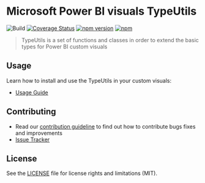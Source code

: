 # Microsoft Power BI visuals TypeUtils
![Build](https://github.com/microsoft/powerbi-visuals-utils-typeutils/workflows/Build/badge.svg) [![Coverage Status](https://coveralls.io/repos/github/Microsoft/powerbi-visuals-utils-typeutils/badge.svg?branch=master)](https://coveralls.io/github/Microsoft/powerbi-visuals-utils-typeutils?branch=master) [![npm version](https://img.shields.io/npm/v/powerbi-visuals-utils-typeutils.svg)](https://www.npmjs.com/package/powerbi-visuals-utils-typeutils) [![npm](https://img.shields.io/npm/dm/powerbi-visuals-utils-typeutils.svg)](https://www.npmjs.com/package/powerbi-visuals-utils-typeutils)

> TypeUtils is a set of functions and classes in order to extend the basic types for Power BI custom visuals

## Usage
Learn how to install and use the TypeUtils in your custom visuals:
* [Usage Guide](https://docs.microsoft.com/en-us/power-bi/developer/visuals/utils-type)

## Contributing
* Read our [contribution guideline](./CONTRIBUTING.md) to find out how to contribute bugs fixes and improvements
* [Issue Tracker](https://github.com/Microsoft/powerbi-visuals-utils-typeutils/issues)

## License
See the [LICENSE](./LICENSE) file for license rights and limitations (MIT).
